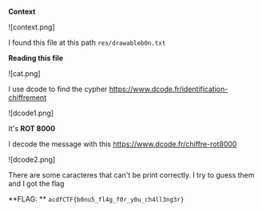 **Context**

![context.png]

I found this file at this path `res/drawableb0n.txt`

**Reading this file**

![cat.png]

I use dcode to find the cypher https://www.dcode.fr/identification-chiffrement

![dcode1.png]

It's **ROT 8000**

I decode the message with this https://www.dcode.fr/chiffre-rot8000

![dcode2.png]

There are some caracteres that can't be print correctly. I try to guess them and I got the flag

**FLAG: ** `acdfCTF{b0nu5_fl4g_f0r_y0u_ch4ll3ng3r}`
